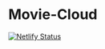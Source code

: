 # Movie-Cloud

[![Netlify Status](https://api.netlify.com/api/v1/badges/40d8c0a9-1084-498f-9740-71d35769d858/deploy-status)](https://app.netlify.com/sites/pedantic-feynman-28e359/deploys)